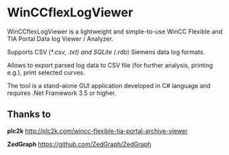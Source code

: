 # WinCCflexLogViewer

WinCCflexLogViewer is a lightweight and simple-to-use WinCC Flexible and TIA Portal Data log Viewer / Analyzer.

Supports CSV (*.csv, *.txt) and SQLite (*.rdb) Siemens data log  formats.

Allows to export parsed log data to CSV file (for further analysis, printing e.g.), print selected curves.

The tool is a stand-alone GUI application developed in C# language and requires .Net Framework 3.5 or higher.

## Thanks to
**plc2k**	http://plc2k.com/wincc-flexible-tia-portal-archive-viewer

**ZedGraph**	https://github.com/ZedGraph/ZedGraph
